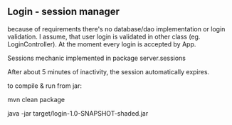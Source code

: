 Login - session manager
-----
because of requirements there's no database/dao implementation or login validation.
I assume, that user login is validated in other class (eg. LoginController).
At the moment every login is accepted by App.

Sessions mechanic implemented in package server.sessions

After about 5 minutes of inactivity, the session automatically expires.

to compile & run from jar:

mvn clean package

java -jar target/login-1.0-SNAPSHOT-shaded.jar